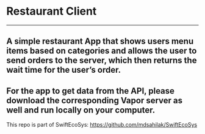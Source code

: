 
# Restaurant Client
---
A simple restaurant App that shows users menu items based on categories and allows the user to send orders to the server, which then returns the wait time for the user’s order. 
------
For the app to get data from the API, please download the corresponding Vapor server as well and run locally on your computer.
---
This repo is part of SwiftEcoSys: https://github.com/mdsahilak/SwiftEcoSys
